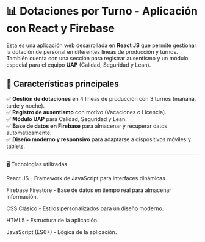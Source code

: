 # 📊 Dotaciones por Turno - Aplicación con React y Firebase

Esta es una aplicación web desarrollada en **React JS** que permite gestionar la dotación de personal en diferentes líneas de producción y turnos. También cuenta con una sección para registrar ausentismo y un módulo especial para el equipo **UAP** (Calidad, Seguridad y Lean).

## 🚀 Características principales

✅ **Gestión de dotaciones** en 4 líneas de producción con 3 turnos (mañana, tarde y noche).  
✅ **Registro de ausentismo** con motivo (Vacaciones o Licencia).  
✅ **Módulo UAP** para Calidad, Seguridad y Lean.  
✅ **Base de datos en Firebase** para almacenar y recuperar datos automáticamente.  
✅ **Diseño moderno y responsivo** para adaptarse a dispositivos móviles y tablets.  

---

🖥️ Tecnologías utilizadas

React JS - Framework de JavaScript para interfaces dinámicas.

Firebase Firestore - Base de datos en tiempo real para almacenar información.

CSS Clásico - Estilos personalizados para un diseño moderno.

HTML5 - Estructura de la aplicación.

JavaScript (ES6+) - Lógica de la aplicación.